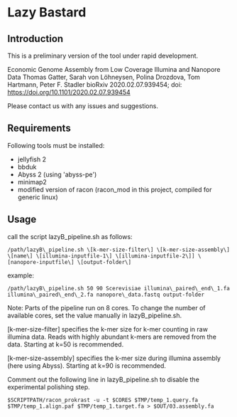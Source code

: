 # Lazy Bastard


## Introduction

This is a preliminary version of the tool under rapid development.

Economic Genome Assembly from Low Coverage Illumina and Nanopore Data
Thomas Gatter, Sarah von Löhneysen, Polina Drozdova, Tom Hartmann, Peter F. Stadler
bioRxiv 2020.02.07.939454; doi: https://doi.org/10.1101/2020.02.07.939454 

Please contact us with any issues and suggestions.

## Requirements

Following tools must be installed:

- jellyfish 2
- bbduk
- Abyss 2 (using 'abyss-pe')
- minimap2
- modified version of racon (racon_mod in this project, compiled for generic linux)


## Usage

call the script lazyB_pipeline.sh as follows:

```
/path/lazyB\_pipeline.sh \[k-mer-size-filter\] \[k-mer-size-assembly\] \[name\] \[illumina-inputfile-1\] \[illumina-inputfile-2\]] \[nanopore-inputfile\] \[output-folder\]

```

example:

```
/path/lazyB\_pipeline.sh 50 90 Scerevisiae illumina\_paired\_end\_1.fa illumina\_paired\_end\_2.fa nanopore\_data.fastq output-folder
```

Note:
Parts of the pipeline run on 8 cores. To change the number of available cores, set the value manually in lazyB\_pipeline.sh.

\[k-mer-size-filter\] specifies the k-mer size for k-mer counting in raw illumina data. Reads with highly abundant k-mers are removed from the data. Starting at k=50 is recommended.

\[k-mer-size-assembly\] specifies the k-mer size during illumina assembly (here using Abyss). Starting at k=90 is recommended.

Comment out the following line in lazyB\_pipeline.sh to disable the experimental polishing step.

```
$SCRIPTPATH/racon_prokrast -u -t $CORES $TMP/temp_1.query.fa $TMP/temp_1.align.paf $TMP/temp_1.target.fa > $OUT/03.assembly.fa
```


